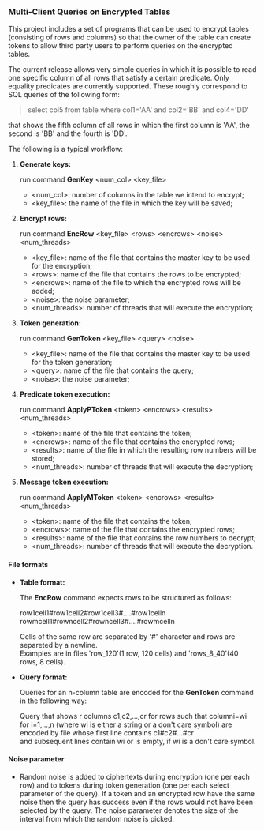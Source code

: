 ### **Multi-Client Queries on Encrypted Tables**

This project includes a set of programs that can be used to encrypt tables (consisting of rows and columns) 
so that the owner of the table can create tokens to allow third party users to perform queries on the 
encrypted tables. 

The current release allows very simple queries in which it is possible to read one specific column of all 
rows that satisfy a certain predicate. Only equality predicates are currently supported. 
These roughly correspond to SQL queries of the following form:

> select col5 from table where col1='AA' and col2='BB' and col4='DD' 

that shows the fifth column of all rows in which the first column is 'AA', the second is 'BB' and the fourth
is 'DD'.  

The following is a typical workflow:

1. **Generate keys:**

	run command **GenKey** \<num_col\> \<key_file\>
	* \<num_col\>:  number of columns in the table we intend to encrypt;
	* \<key_file\>: the name of the file in which the key will be saved;

2. **Encrypt rows:**

	run command **EncRow** \<key_file\> \<rows\> \<encrows\> \<noise\> \<num_threads\>
	* \<key_file\>:  name of the file that contains the master key to be used for the encryption;
	* \<rows\>: name of the file that contains the rows to be encrypted;
	* \<encrows\>: name of the file to which the encrypted rows will be added;
	* \<noise\>: the noise parameter;
	* \<num_threads\>: number of threads that will execute the encryption;


3. **Token generation:**

	run command **GenToken** \<key_file\> \<query\> \<noise\>
	* \<key_file\>: name of the file that contains the master key to be used for the token generation;
	* \<query\>: name of the file that contains the query;
	* \<noise\>: the noise parameter;

4. **Predicate token execution:**

	run command **ApplyPToken** \<token\> \<encrows\> \<results\> \<num_threads\>
	* \<token\>: name of the file that contains the token;
	* \<encrows\>: name of the file that contains the encrypted rows;
	* \<results\>: name of the file in which the resulting row numbers will be stored;
	* \<num_threads\>: number of threads that will execute the decryption;

5. **Message token execution:**

	run command **ApplyMToken** \<token\> \<encrows\> \<results\> \<num_threads\>
	* \<token\>: name of the file that contains the token;
	* \<encrows\>: name of the file that contains the encrypted rows;
	* \<results\>: name of the file that contains the row numbers to decrypt;
	* \<num_threads\>: number of threads that will execute the decryption.

#### **File formats**
* **Table format:**

    The **EncRow** command expects rows to be structured as follows:

	row1cell1#row1cell2#row1cell3#....#row1celln  
	rowmcell1#rowncell2#rowncell3#....#rowmcelln

	Cells of the same row are separated by '#' character and rows are separeted by a newline.  
	Examples are in files 'row_120'(1 row, 120 cells) and 'rows_8_40'(40 rows, 8 cells).

* **Query format:**

    Queries for an n-column table are encoded for the **GenToken** command in the following way:

    Query that shows r columns c1,c2,...,cr for rows such that 
    columni=wi for i=1,...,n (where wi is either a string or a don't care symbol) are encoded by 
    file whose first line contains
	c1#c2#...#cr  
    and subsequent lines contain wi or is empty, if wi is a don't care symbol.


#### **Noise parameter**


* 
	Random noise is added to ciphertexts during encryption (one per each row) and to tokens during token generation (one per each select parameter of the query).
    If a token and an encrypted row have the same noise then the query has success even if the rows would not have been selected by the query.
The noise parameter denotes the size of the interval from which  the random noise is picked.
